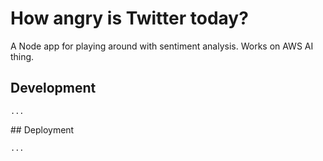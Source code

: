# How angry is Twitter today?

A Node app for playing around with sentiment analysis. Works on AWS AI thing.

## Development

```
...
```

## Deployment

```
...
```